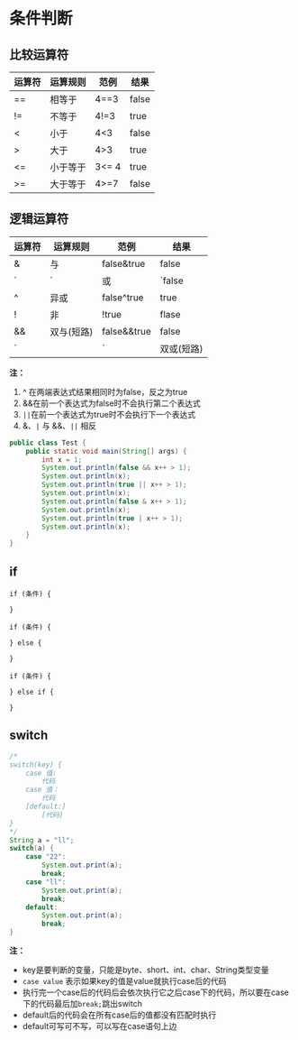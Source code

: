 # 条件判断

## 比较运算符

| 运算符 | 运算规则 | 范例  | 结果  |
| ------ | -------- | ----- | ----- |
| ==     | 相等于   | 4==3  | false |
| !=     | 不等于   | 4!=3  | true  |
| <      | 小于     | 4<3   | false |
| >      | 大于     | 4>3   | true  |
| <=     | 小于等于 | 3<= 4 | true  |
| >=     | 大于等于 | 4>=7  | false |


## 逻辑运算符

| 运算符 | 运算规则   | 范例          | 结果  |
| ------ | ---------- | ------------- | ----- |
| &      | 与         | false&true    | false |
| `|`    | 或         | `false|true`  | true  |
| ^      | 异或       | false^true    | true  |
| !      | 非         | !true         | flase |
| &&     | 双与(短路) | false&&true   | false |
| `||`   | 双或(短路) | `false||true` | true  |

**注：**  
1. ^ 在两端表达式结果相同时为false，反之为true
2. &&在前一个表达式为false时不会执行第二个表达式
3. `||`在前一个表达式为true时不会执行下一个表达式
4. &、`|` 与 &&、`||` 相反

```java
public class Test {
    public static void main(String[] args) {
        int x = 1;
        System.out.println(false && x++ > 1);
        System.out.println(x);
        System.out.println(true || x++ > 1);
        System.out.println(x);
        System.out.println(false & x++ > 1);
        System.out.println(x);
        System.out.println(true | x++ > 1);
        System.out.println(x);
    }
}
```



## if

```
if (条件) {

}

if (条件) {

} else {

}

if (条件) {

} else if {

}

```

## switch

```java
/*
switch(key) {
    case 值:
        代码
    case 值：
        代码
    [default:]
        [代码]
}
*/
String a = "ll";
switch(a) {
    case "22":
        System.out.print(a);
        break;
    case "ll":
        System.out.print(a);
        break;
    default:
        System.out.print(a);
        break;
}
```

**注：**  
* key是要判断的变量，只能是byte、short、int、char、String类型变量  
* `case value` 表示如果key的值是value就执行case后的代码
* 执行完一个case后的代码后会依次执行它之后case下的代码，所以要在case下的代码最后加`break;`跳出switch
* default后的代码会在所有case后的值都没有匹配时执行
* default可写可不写，可以写在case语句上边

